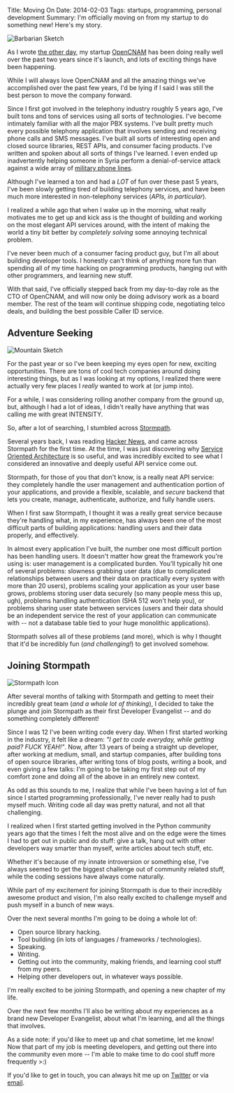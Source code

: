 Title: Moving On
Date: 2014-02-03
Tags: startups, programming, personal development
Summary:
    I'm officially moving on from my startup to do something new!  Here's my
    story.


![Barbarian Sketch][]


As I wrote [the other day][], my startup [OpenCNAM][] has been doing really well
over the past two years since it's launch, and lots of exciting things have been
happening.

While I will always love OpenCNAM and all the amazing things we've accomplished
over the past few years, I'd be lying if I said I was still the best person to
move the company forward.

Since I first got involved in the telephony industry roughly 5 years ago, I've
built tons and tons of services using all sorts of technologies.  I've become
intimately familiar with all the major PBX systems.  I've built pretty much
every possible telephony application that involves sending and receiving phone
calls and SMS messages.  I've built all sorts of interesting open and closed
source libraries, REST APIs, and consumer facing products.  I've written and
spoken about all sorts of things I've learned.  I even ended up inadvertently
helping someone in Syria perform a denial-of-service attack against a wide array
of [military phone lines][].

Although I've learned a ton and had a *LOT* of fun over these past 5 years, I've
been slowly getting tired of building telephony services, and have been much
more interested in non-telephony services (*APIs, in particular*).

I realized a while ago that when I wake up in the morning, what really motivates
me to get up and kick ass is the thought of building and working on the most
elegant API services around, with the intent of making the world a tiny bit
better by *completely solving* some annoying technical problem.

I've never been much of a consumer facing product guy, but I'm all about
building developer tools.  I honestly can't think of anything more fun than
spending all of my time hacking on programming products, hanging out with other
programmers, and learning new stuff.

With that said, I've officially stepped back from my day-to-day role as the CTO
of OpenCNAM, and will now only be doing advisory work as a board member.  The
rest of the team will continue shipping code, negotiating telco deals, and
building the best possible Caller ID service.


## Adventure Seeking

![Mountain Sketch][]


For the past year or so I've been keeping my eyes open for new, exciting
opportunities.  There are tons of cool tech companies around doing interesting
things, but as I was looking at my options, I realized there were actually very
few places I *really* wanted to work at (or jump into).

For a while, I was considering rolling another company from the ground up, but,
although I had a lot of ideas, I didn't really have anything that was calling me
with great INTENSITY.

So, after a lot of searching, I stumbled across [Stormpath][].

Several years back, I was reading [Hacker News][], and came across Stormpath for
the first time.  At the time, I was just discovering why [Service Oriented
Architecture][] is so useful, and was incredibly excited to see what I
considered an innovative and deeply useful API service come out.

Stormpath, for those of you that don't know, is a really neat API service: they
completely handle the user management and authentication portion of your
applications, and provide a flexible, scalable, and *secure* backend that lets
you create, manage, authenticate, authorize, and fully handle users.

When I first saw Stormpath, I thought it was a really great service because
they're handling what, in my experience, has always been one of the most
difficult parts of building applications: handling users and their data
properly, and effectively.

In almost every application I've built, the number one most difficult portion
has been handling users.  It doesn't matter how great the framework you're using
is: user management is a complicated burden.  You'll typically hit one of
several problems: slowness grabbing user data (due to complicated relationships
between users and their data on practically every system with more than 20
users), problems scaling your application as your user base grows, problems
storing user data securely (so many people mess this up, ugh), problems handling
authentication (SHA 512 won't help you), or problems sharing user state between
services (users and their data should be an independent service the rest of your
application can communicate with -- not a database table tied to your huge
monolithic applications).

Stormpath solves all of these problems (and more), which is why I thought that
it'd be incredibly fun (*and challenging!*) to get involved somehow.


## Joining Stormpath

![Stormpath Icon][]

After several months of talking with Stormpath and getting to meet their
incredibly great team (*and a whole lot of thinking*), I decided to take the
plunge and join Stormpath as their first Developer Evangelist -- and do
something completely different!

Since I was 12 I've been writing code every day.  When I first started working
in the industry, it felt like a dream: *"I get to code everyday, while getting
paid? FUCK YEAH!"*.  Now, after 13 years of being a straight up developer,
after working at medium, small, and startup companies, after building tons of
open source libraries, after writing tons of blog posts, writing a book, and
even giving a few talks: I'm going to be taking my first step out of my comfort
zone and doing all of the above in an entirely new context.

As odd as this sounds to me, I realize that while I've been having a lot of fun
since I started programming professionally, I've never really had to push myself
much.  Writing code all day was pretty natural, and not all that challenging.

I realized when I first started getting involved in the Python community years
ago that the times I felt the most alive and on the edge were the times I had to
get out in public and do stuff: give a talk, hang out with other developers way
smarter than myself, write articles about tech stuff, etc.

Whether it's because of my innate introversion or something else, I've always
seemed to get the biggest challenge out of community related stuff, while the
coding sessions have always come naturally.

While part of my excitement for joining Stormpath is due to their incredibly
awesome product and vision, I'm also really excited to challenge myself and push
myself in a bunch of new ways.

Over the next several months I'm going to be doing a whole lot of:

- Open source library hacking.
- Tool building (in lots of languages / frameworks / technologies).
- Speaking.
- Writing.
- Getting out into the community, making friends, and learning cool stuff from
  my peers.
- Helping other developers out, in whatever ways possible.

I'm really excited to be joining Stormpath, and opening a new chapter of my
life.

Over the next few months I'll also be writing about my experiences as a brand
new Developer Evangelist, about what I'm learning, and all the things that
involves.

As a side note: if you'd like to meet up and chat sometime, let me know!  Now
that part of my job is meeting developers, and getting out there into the
community even more -- I'm able to make time to do cool stuff more frequently
&gt;:)

If you'd like to get in touch, you can always hit me up on [Twitter][] or via
[email][].


  [Barbarian Sketch]: {filename}/images/2014/barbarian-sketch.jpg "Barbarian Sketch"
  [the other day]: {filename}/articles/2014/my-startup-a-retrospective.md "My Startup, a Retrospective"
  [OpenCNAM]: https://www.opencnam.com/ "OpenCNAM - A Simple Caller ID API"
  [military phone lines]: https://speakerdeck.com/rdegges/bring-down-the-system-1 "Bring Down the System! - Shutting down military phone lines to save lives, in Python."
  [Mountain Sketch]: {filename}/images/2014/mountain-sketch.jpg "Mountain Sketch"
  [Stormpath]: https://stormpath.com/ "Stormpath - User Management and Authentication for Developers"
  [Hacker News]: https://news.ycombinator.com/ "Hacker News"
  [Service Oriented Architecture]: http://www.rdegges.com/service-oriented-side-effects/ "Service Oriented Side Effects"
  [Stormpath Icon]: {filename}/images/2014/stormpath-icon.jpg "Stormpath Icon"
  [Twitter]: https://twitter.com/rdegges "Randall Degges on Twitter"
  [email]: mailto:r@rdegges.com "Randall Degges' Email"
